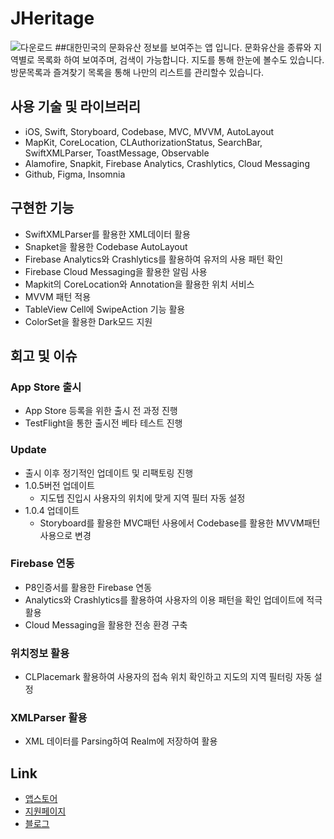 # JHeritage
![다운로드](https://user-images.githubusercontent.com/83900106/157811382-bbcb7bca-30fb-4768-b8f3-8c3d65b1ada1.jpeg)
##대한민국의 문화유산 정보를 보여주는 앱 입니다. 문화유산을 종류와 지역별로 목록화 하여 보여주며, 검색이 가능합니다. 지도를 통해 한눈에 볼수도 있습니다.    
방문목록과 즐겨찾기 목록을 통해 나만의 리스트를 관리할수 있습니다.

## 사용 기술 및 라이브러리
  * iOS, Swift, Storyboard, Codebase, MVC, MVVM, AutoLayout
  * MapKit, CoreLocation, CLAuthorizationStatus, SearchBar, SwiftXMLParser, ToastMessage, Observable
  * Alamofire, Snapkit, Firebase Analytics, Crashlytics, Cloud Messaging 
  * Github, Figma, Insomnia

## 구현한 기능
  * SwiftXMLParser를 활용한 XML데이터 활용
  * Snapket을 활용한 Codebase AutoLayout
  * Firebase Analytics와 Crashlytics를 활용하여 유저의 사용 패턴 확인
  * Firebase Cloud Messaging을 활용한 알림 사용
  * Mapkit의 CoreLocation와 Annotation을 활용한 위치 서비스
  * MVVM 패턴 적용
  * TableView Cell에 SwipeAction 기능 활용
  * ColorSet을 활용한 Dark모드 지원

## 회고 및 이슈
### App Store 출시
  * App Store 등록을 위한 출시 전 과정 진행
  * TestFlight을 통한 출시전 베타 테스트 진행

### Update
  * 출시 이후 정기적인 업데이트 및 리팩토링 진행
  * 1.0.5버전 업데이트
     * 지도텝 진입시 사용자의 위치에 맞게 지역 필터 자동 설정
  * 1.0.4 업데이트 
     * Storyboard를 활용한 MVC패턴 사용에서 Codebase를 활용한 MVVM패턴 사용으로 변경

### Firebase 연동
  * P8인증서를 활용한 Firebase 연동
  * Analytics와 Crashlytics를 활용하여 사용자의 이용 패턴을 확인 업데이트에 적극 활용
  * Cloud Messaging을 활용한 전송 환경 구축

### 위치정보 활용
  * CLPlacemark 활용하여 사용자의 접속 위치 확인하고 지도의 지역 필터링 자동 설정

### XMLParser 활용
  * XML 데이터를 Parsing하여 Realm에 저장하여 활용 

## Link
 * [앱스토어](https://apps.apple.com/kr/app/우리동네-문화유산/id1596845419)
 * [지원페이지](https://foamy-cloche-5c7.notion.site/1574978a39894f489ffdd4af591c9a32)
 * [블로그](https://teiresias.tistory.com/4)
